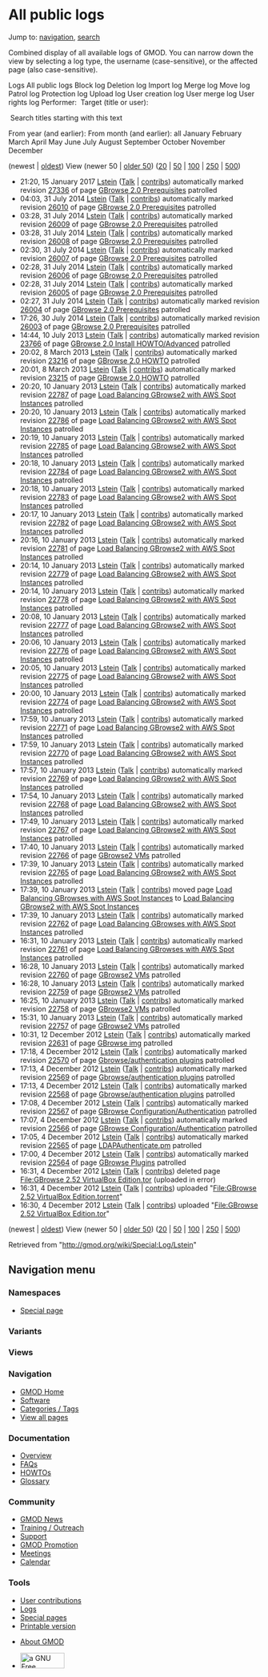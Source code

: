<div id="mw-page-base" class="noprint">

</div>

<div id="mw-head-base" class="noprint">

</div>

<div id="content" class="mw-body" role="main">

<span id="top"></span>

<div id="mw-js-message" style="display:none;">

</div>



# <span dir="auto">All public logs</span>

<div id="bodyContent">

<div id="contentSub">

</div>

<div id="jump-to-nav" class="mw-jump">

Jump to: [navigation](#mw-navigation), [search](#p-search)

</div>

<div id="mw-content-text">

Combined display of all available logs of GMOD. You can narrow down the
view by selecting a log type, the username (case-sensitive), or the
affected page (also case-sensitive).

Logs All public logs Block log Deletion log Import log Merge log Move
log Patrol log Protection log Upload log User creation log User merge
log User rights log <span style="white-space: nowrap">Performer: </span>
<span style="white-space: nowrap">Target (title or user): </span>

 Search titles starting with this text

From year (and earlier): From month (and earlier): all January February
March April May June July August September October November December

(newest \| <a
href="/mediawiki/index.php?title=Special:Log/Lstein&amp;dir=prev&amp;type=&amp;user=Lstein"
class="mw-lastlink" rel="last" title="Special:Log/Lstein">oldest</a>)
View (newer 50 \| <a
href="/mediawiki/index.php?title=Special:Log/Lstein&amp;offset=20121204163015&amp;type=&amp;user=Lstein"
class="mw-nextlink" rel="next" title="Special:Log/Lstein">older 50</a>)
(<a
href="/mediawiki/index.php?title=Special:Log/Lstein&amp;offset=&amp;limit=20&amp;type=&amp;user=Lstein"
class="mw-numlink" title="Special:Log/Lstein">20</a> \| <a
href="/mediawiki/index.php?title=Special:Log/Lstein&amp;offset=&amp;limit=50&amp;type=&amp;user=Lstein"
class="mw-numlink" title="Special:Log/Lstein">50</a> \| <a
href="/mediawiki/index.php?title=Special:Log/Lstein&amp;offset=&amp;limit=100&amp;type=&amp;user=Lstein"
class="mw-numlink" title="Special:Log/Lstein">100</a> \| <a
href="/mediawiki/index.php?title=Special:Log/Lstein&amp;offset=&amp;limit=250&amp;type=&amp;user=Lstein"
class="mw-numlink" title="Special:Log/Lstein">250</a> \| <a
href="/mediawiki/index.php?title=Special:Log/Lstein&amp;offset=&amp;limit=500&amp;type=&amp;user=Lstein"
class="mw-numlink" title="Special:Log/Lstein">500</a>)

- 21:20, 15 January 2017 <a href="/wiki/User:Lstein" class="mw-userlink"
  title="User:Lstein">Lstein</a> <span class="mw-usertoollinks">(<a
  href="/mediawiki/index.php?title=User_talk:Lstein&amp;action=edit&amp;redlink=1"
  class="new" title="User talk:Lstein (page does not exist)">Talk</a> \|
  [contribs](/wiki/Special:Contributions/Lstein "Special:Contributions/Lstein"))</span>
  automatically marked revision
  [27336](/mediawiki/index.php?title=GBrowse_2.0_Prerequisites&oldid=27336&diff=prev "GBrowse 2.0 Prerequisites")
  of page [GBrowse 2.0
  Prerequisites](/wiki/GBrowse_2.0_Prerequisites "GBrowse 2.0 Prerequisites")
  patrolled
- 04:03, 31 July 2014 <a href="/wiki/User:Lstein" class="mw-userlink"
  title="User:Lstein">Lstein</a> <span class="mw-usertoollinks">(<a
  href="/mediawiki/index.php?title=User_talk:Lstein&amp;action=edit&amp;redlink=1"
  class="new" title="User talk:Lstein (page does not exist)">Talk</a> \|
  [contribs](/wiki/Special:Contributions/Lstein "Special:Contributions/Lstein"))</span>
  automatically marked revision
  [26010](/mediawiki/index.php?title=GBrowse_2.0_Prerequisites&oldid=26010&diff=prev "GBrowse 2.0 Prerequisites")
  of page [GBrowse 2.0
  Prerequisites](/wiki/GBrowse_2.0_Prerequisites "GBrowse 2.0 Prerequisites")
  patrolled
- 03:28, 31 July 2014 <a href="/wiki/User:Lstein" class="mw-userlink"
  title="User:Lstein">Lstein</a> <span class="mw-usertoollinks">(<a
  href="/mediawiki/index.php?title=User_talk:Lstein&amp;action=edit&amp;redlink=1"
  class="new" title="User talk:Lstein (page does not exist)">Talk</a> \|
  [contribs](/wiki/Special:Contributions/Lstein "Special:Contributions/Lstein"))</span>
  automatically marked revision
  [26009](/mediawiki/index.php?title=GBrowse_2.0_Prerequisites&oldid=26009&diff=prev "GBrowse 2.0 Prerequisites")
  of page [GBrowse 2.0
  Prerequisites](/wiki/GBrowse_2.0_Prerequisites "GBrowse 2.0 Prerequisites")
  patrolled
- 03:28, 31 July 2014 <a href="/wiki/User:Lstein" class="mw-userlink"
  title="User:Lstein">Lstein</a> <span class="mw-usertoollinks">(<a
  href="/mediawiki/index.php?title=User_talk:Lstein&amp;action=edit&amp;redlink=1"
  class="new" title="User talk:Lstein (page does not exist)">Talk</a> \|
  [contribs](/wiki/Special:Contributions/Lstein "Special:Contributions/Lstein"))</span>
  automatically marked revision
  [26008](/mediawiki/index.php?title=GBrowse_2.0_Prerequisites&oldid=26008&diff=prev "GBrowse 2.0 Prerequisites")
  of page [GBrowse 2.0
  Prerequisites](/wiki/GBrowse_2.0_Prerequisites "GBrowse 2.0 Prerequisites")
  patrolled
- 02:30, 31 July 2014 <a href="/wiki/User:Lstein" class="mw-userlink"
  title="User:Lstein">Lstein</a> <span class="mw-usertoollinks">(<a
  href="/mediawiki/index.php?title=User_talk:Lstein&amp;action=edit&amp;redlink=1"
  class="new" title="User talk:Lstein (page does not exist)">Talk</a> \|
  [contribs](/wiki/Special:Contributions/Lstein "Special:Contributions/Lstein"))</span>
  automatically marked revision
  [26007](/mediawiki/index.php?title=GBrowse_2.0_Prerequisites&oldid=26007&diff=prev "GBrowse 2.0 Prerequisites")
  of page [GBrowse 2.0
  Prerequisites](/wiki/GBrowse_2.0_Prerequisites "GBrowse 2.0 Prerequisites")
  patrolled
- 02:28, 31 July 2014 <a href="/wiki/User:Lstein" class="mw-userlink"
  title="User:Lstein">Lstein</a> <span class="mw-usertoollinks">(<a
  href="/mediawiki/index.php?title=User_talk:Lstein&amp;action=edit&amp;redlink=1"
  class="new" title="User talk:Lstein (page does not exist)">Talk</a> \|
  [contribs](/wiki/Special:Contributions/Lstein "Special:Contributions/Lstein"))</span>
  automatically marked revision
  [26006](/mediawiki/index.php?title=GBrowse_2.0_Prerequisites&oldid=26006&diff=prev "GBrowse 2.0 Prerequisites")
  of page [GBrowse 2.0
  Prerequisites](/wiki/GBrowse_2.0_Prerequisites "GBrowse 2.0 Prerequisites")
  patrolled
- 02:28, 31 July 2014 <a href="/wiki/User:Lstein" class="mw-userlink"
  title="User:Lstein">Lstein</a> <span class="mw-usertoollinks">(<a
  href="/mediawiki/index.php?title=User_talk:Lstein&amp;action=edit&amp;redlink=1"
  class="new" title="User talk:Lstein (page does not exist)">Talk</a> \|
  [contribs](/wiki/Special:Contributions/Lstein "Special:Contributions/Lstein"))</span>
  automatically marked revision
  [26005](/mediawiki/index.php?title=GBrowse_2.0_Prerequisites&oldid=26005&diff=prev "GBrowse 2.0 Prerequisites")
  of page [GBrowse 2.0
  Prerequisites](/wiki/GBrowse_2.0_Prerequisites "GBrowse 2.0 Prerequisites")
  patrolled
- 02:27, 31 July 2014 <a href="/wiki/User:Lstein" class="mw-userlink"
  title="User:Lstein">Lstein</a> <span class="mw-usertoollinks">(<a
  href="/mediawiki/index.php?title=User_talk:Lstein&amp;action=edit&amp;redlink=1"
  class="new" title="User talk:Lstein (page does not exist)">Talk</a> \|
  [contribs](/wiki/Special:Contributions/Lstein "Special:Contributions/Lstein"))</span>
  automatically marked revision
  [26004](/mediawiki/index.php?title=GBrowse_2.0_Prerequisites&oldid=26004&diff=prev "GBrowse 2.0 Prerequisites")
  of page [GBrowse 2.0
  Prerequisites](/wiki/GBrowse_2.0_Prerequisites "GBrowse 2.0 Prerequisites")
  patrolled
- 17:26, 30 July 2014 <a href="/wiki/User:Lstein" class="mw-userlink"
  title="User:Lstein">Lstein</a> <span class="mw-usertoollinks">(<a
  href="/mediawiki/index.php?title=User_talk:Lstein&amp;action=edit&amp;redlink=1"
  class="new" title="User talk:Lstein (page does not exist)">Talk</a> \|
  [contribs](/wiki/Special:Contributions/Lstein "Special:Contributions/Lstein"))</span>
  automatically marked revision
  [26003](/mediawiki/index.php?title=GBrowse_2.0_Prerequisites&oldid=26003&diff=prev "GBrowse 2.0 Prerequisites")
  of page [GBrowse 2.0
  Prerequisites](/wiki/GBrowse_2.0_Prerequisites "GBrowse 2.0 Prerequisites")
  patrolled
- 14:44, 10 July 2013 <a href="/wiki/User:Lstein" class="mw-userlink"
  title="User:Lstein">Lstein</a> <span class="mw-usertoollinks">(<a
  href="/mediawiki/index.php?title=User_talk:Lstein&amp;action=edit&amp;redlink=1"
  class="new" title="User talk:Lstein (page does not exist)">Talk</a> \|
  [contribs](/wiki/Special:Contributions/Lstein "Special:Contributions/Lstein"))</span>
  automatically marked revision
  [23766](/mediawiki/index.php?title=GBrowse_2.0_Install_HOWTO/Advanced&oldid=23766&diff=prev "GBrowse 2.0 Install HOWTO/Advanced")
  of page [GBrowse 2.0 Install
  HOWTO/Advanced](/wiki/GBrowse_2.0_Install_HOWTO/Advanced "GBrowse 2.0 Install HOWTO/Advanced")
  patrolled
- 20:02, 8 March 2013 <a href="/wiki/User:Lstein" class="mw-userlink"
  title="User:Lstein">Lstein</a> <span class="mw-usertoollinks">(<a
  href="/mediawiki/index.php?title=User_talk:Lstein&amp;action=edit&amp;redlink=1"
  class="new" title="User talk:Lstein (page does not exist)">Talk</a> \|
  [contribs](/wiki/Special:Contributions/Lstein "Special:Contributions/Lstein"))</span>
  automatically marked revision
  [23216](/mediawiki/index.php?title=GBrowse_2.0_HOWTO&oldid=23216&diff=prev "GBrowse 2.0 HOWTO")
  of page [GBrowse 2.0
  HOWTO](/wiki/GBrowse_2.0_HOWTO "GBrowse 2.0 HOWTO") patrolled
- 20:01, 8 March 2013 <a href="/wiki/User:Lstein" class="mw-userlink"
  title="User:Lstein">Lstein</a> <span class="mw-usertoollinks">(<a
  href="/mediawiki/index.php?title=User_talk:Lstein&amp;action=edit&amp;redlink=1"
  class="new" title="User talk:Lstein (page does not exist)">Talk</a> \|
  [contribs](/wiki/Special:Contributions/Lstein "Special:Contributions/Lstein"))</span>
  automatically marked revision
  [23215](/mediawiki/index.php?title=GBrowse_2.0_HOWTO&oldid=23215&diff=prev "GBrowse 2.0 HOWTO")
  of page [GBrowse 2.0
  HOWTO](/wiki/GBrowse_2.0_HOWTO "GBrowse 2.0 HOWTO") patrolled
- 20:20, 10 January 2013 <a href="/wiki/User:Lstein" class="mw-userlink"
  title="User:Lstein">Lstein</a> <span class="mw-usertoollinks">(<a
  href="/mediawiki/index.php?title=User_talk:Lstein&amp;action=edit&amp;redlink=1"
  class="new" title="User talk:Lstein (page does not exist)">Talk</a> \|
  [contribs](/wiki/Special:Contributions/Lstein "Special:Contributions/Lstein"))</span>
  automatically marked revision
  [22787](/mediawiki/index.php?title=Load_Balancing_GBrowse2_with_AWS_Spot_Instances&oldid=22787&diff=prev "Load Balancing GBrowse2 with AWS Spot Instances")
  of page [Load Balancing GBrowse2 with AWS Spot
  Instances](/wiki/Load_Balancing_GBrowse2_with_AWS_Spot_Instances "Load Balancing GBrowse2 with AWS Spot Instances")
  patrolled
- 20:20, 10 January 2013 <a href="/wiki/User:Lstein" class="mw-userlink"
  title="User:Lstein">Lstein</a> <span class="mw-usertoollinks">(<a
  href="/mediawiki/index.php?title=User_talk:Lstein&amp;action=edit&amp;redlink=1"
  class="new" title="User talk:Lstein (page does not exist)">Talk</a> \|
  [contribs](/wiki/Special:Contributions/Lstein "Special:Contributions/Lstein"))</span>
  automatically marked revision
  [22786](/mediawiki/index.php?title=Load_Balancing_GBrowse2_with_AWS_Spot_Instances&oldid=22786&diff=prev "Load Balancing GBrowse2 with AWS Spot Instances")
  of page [Load Balancing GBrowse2 with AWS Spot
  Instances](/wiki/Load_Balancing_GBrowse2_with_AWS_Spot_Instances "Load Balancing GBrowse2 with AWS Spot Instances")
  patrolled
- 20:19, 10 January 2013 <a href="/wiki/User:Lstein" class="mw-userlink"
  title="User:Lstein">Lstein</a> <span class="mw-usertoollinks">(<a
  href="/mediawiki/index.php?title=User_talk:Lstein&amp;action=edit&amp;redlink=1"
  class="new" title="User talk:Lstein (page does not exist)">Talk</a> \|
  [contribs](/wiki/Special:Contributions/Lstein "Special:Contributions/Lstein"))</span>
  automatically marked revision
  [22785](/mediawiki/index.php?title=Load_Balancing_GBrowse2_with_AWS_Spot_Instances&oldid=22785&diff=prev "Load Balancing GBrowse2 with AWS Spot Instances")
  of page [Load Balancing GBrowse2 with AWS Spot
  Instances](/wiki/Load_Balancing_GBrowse2_with_AWS_Spot_Instances "Load Balancing GBrowse2 with AWS Spot Instances")
  patrolled
- 20:18, 10 January 2013 <a href="/wiki/User:Lstein" class="mw-userlink"
  title="User:Lstein">Lstein</a> <span class="mw-usertoollinks">(<a
  href="/mediawiki/index.php?title=User_talk:Lstein&amp;action=edit&amp;redlink=1"
  class="new" title="User talk:Lstein (page does not exist)">Talk</a> \|
  [contribs](/wiki/Special:Contributions/Lstein "Special:Contributions/Lstein"))</span>
  automatically marked revision
  [22784](/mediawiki/index.php?title=Load_Balancing_GBrowse2_with_AWS_Spot_Instances&oldid=22784&diff=prev "Load Balancing GBrowse2 with AWS Spot Instances")
  of page [Load Balancing GBrowse2 with AWS Spot
  Instances](/wiki/Load_Balancing_GBrowse2_with_AWS_Spot_Instances "Load Balancing GBrowse2 with AWS Spot Instances")
  patrolled
- 20:18, 10 January 2013 <a href="/wiki/User:Lstein" class="mw-userlink"
  title="User:Lstein">Lstein</a> <span class="mw-usertoollinks">(<a
  href="/mediawiki/index.php?title=User_talk:Lstein&amp;action=edit&amp;redlink=1"
  class="new" title="User talk:Lstein (page does not exist)">Talk</a> \|
  [contribs](/wiki/Special:Contributions/Lstein "Special:Contributions/Lstein"))</span>
  automatically marked revision
  [22783](/mediawiki/index.php?title=Load_Balancing_GBrowse2_with_AWS_Spot_Instances&oldid=22783&diff=prev "Load Balancing GBrowse2 with AWS Spot Instances")
  of page [Load Balancing GBrowse2 with AWS Spot
  Instances](/wiki/Load_Balancing_GBrowse2_with_AWS_Spot_Instances "Load Balancing GBrowse2 with AWS Spot Instances")
  patrolled
- 20:17, 10 January 2013 <a href="/wiki/User:Lstein" class="mw-userlink"
  title="User:Lstein">Lstein</a> <span class="mw-usertoollinks">(<a
  href="/mediawiki/index.php?title=User_talk:Lstein&amp;action=edit&amp;redlink=1"
  class="new" title="User talk:Lstein (page does not exist)">Talk</a> \|
  [contribs](/wiki/Special:Contributions/Lstein "Special:Contributions/Lstein"))</span>
  automatically marked revision
  [22782](/mediawiki/index.php?title=Load_Balancing_GBrowse2_with_AWS_Spot_Instances&oldid=22782&diff=prev "Load Balancing GBrowse2 with AWS Spot Instances")
  of page [Load Balancing GBrowse2 with AWS Spot
  Instances](/wiki/Load_Balancing_GBrowse2_with_AWS_Spot_Instances "Load Balancing GBrowse2 with AWS Spot Instances")
  patrolled
- 20:16, 10 January 2013 <a href="/wiki/User:Lstein" class="mw-userlink"
  title="User:Lstein">Lstein</a> <span class="mw-usertoollinks">(<a
  href="/mediawiki/index.php?title=User_talk:Lstein&amp;action=edit&amp;redlink=1"
  class="new" title="User talk:Lstein (page does not exist)">Talk</a> \|
  [contribs](/wiki/Special:Contributions/Lstein "Special:Contributions/Lstein"))</span>
  automatically marked revision
  [22781](/mediawiki/index.php?title=Load_Balancing_GBrowse2_with_AWS_Spot_Instances&oldid=22781&diff=prev "Load Balancing GBrowse2 with AWS Spot Instances")
  of page [Load Balancing GBrowse2 with AWS Spot
  Instances](/wiki/Load_Balancing_GBrowse2_with_AWS_Spot_Instances "Load Balancing GBrowse2 with AWS Spot Instances")
  patrolled
- 20:14, 10 January 2013 <a href="/wiki/User:Lstein" class="mw-userlink"
  title="User:Lstein">Lstein</a> <span class="mw-usertoollinks">(<a
  href="/mediawiki/index.php?title=User_talk:Lstein&amp;action=edit&amp;redlink=1"
  class="new" title="User talk:Lstein (page does not exist)">Talk</a> \|
  [contribs](/wiki/Special:Contributions/Lstein "Special:Contributions/Lstein"))</span>
  automatically marked revision
  [22779](/mediawiki/index.php?title=Load_Balancing_GBrowse2_with_AWS_Spot_Instances&oldid=22779&diff=prev "Load Balancing GBrowse2 with AWS Spot Instances")
  of page [Load Balancing GBrowse2 with AWS Spot
  Instances](/wiki/Load_Balancing_GBrowse2_with_AWS_Spot_Instances "Load Balancing GBrowse2 with AWS Spot Instances")
  patrolled
- 20:14, 10 January 2013 <a href="/wiki/User:Lstein" class="mw-userlink"
  title="User:Lstein">Lstein</a> <span class="mw-usertoollinks">(<a
  href="/mediawiki/index.php?title=User_talk:Lstein&amp;action=edit&amp;redlink=1"
  class="new" title="User talk:Lstein (page does not exist)">Talk</a> \|
  [contribs](/wiki/Special:Contributions/Lstein "Special:Contributions/Lstein"))</span>
  automatically marked revision
  [22778](/mediawiki/index.php?title=Load_Balancing_GBrowse2_with_AWS_Spot_Instances&oldid=22778&diff=prev "Load Balancing GBrowse2 with AWS Spot Instances")
  of page [Load Balancing GBrowse2 with AWS Spot
  Instances](/wiki/Load_Balancing_GBrowse2_with_AWS_Spot_Instances "Load Balancing GBrowse2 with AWS Spot Instances")
  patrolled
- 20:08, 10 January 2013 <a href="/wiki/User:Lstein" class="mw-userlink"
  title="User:Lstein">Lstein</a> <span class="mw-usertoollinks">(<a
  href="/mediawiki/index.php?title=User_talk:Lstein&amp;action=edit&amp;redlink=1"
  class="new" title="User talk:Lstein (page does not exist)">Talk</a> \|
  [contribs](/wiki/Special:Contributions/Lstein "Special:Contributions/Lstein"))</span>
  automatically marked revision
  [22777](/mediawiki/index.php?title=Load_Balancing_GBrowse2_with_AWS_Spot_Instances&oldid=22777&diff=prev "Load Balancing GBrowse2 with AWS Spot Instances")
  of page [Load Balancing GBrowse2 with AWS Spot
  Instances](/wiki/Load_Balancing_GBrowse2_with_AWS_Spot_Instances "Load Balancing GBrowse2 with AWS Spot Instances")
  patrolled
- 20:06, 10 January 2013 <a href="/wiki/User:Lstein" class="mw-userlink"
  title="User:Lstein">Lstein</a> <span class="mw-usertoollinks">(<a
  href="/mediawiki/index.php?title=User_talk:Lstein&amp;action=edit&amp;redlink=1"
  class="new" title="User talk:Lstein (page does not exist)">Talk</a> \|
  [contribs](/wiki/Special:Contributions/Lstein "Special:Contributions/Lstein"))</span>
  automatically marked revision
  [22776](/mediawiki/index.php?title=Load_Balancing_GBrowse2_with_AWS_Spot_Instances&oldid=22776&diff=prev "Load Balancing GBrowse2 with AWS Spot Instances")
  of page [Load Balancing GBrowse2 with AWS Spot
  Instances](/wiki/Load_Balancing_GBrowse2_with_AWS_Spot_Instances "Load Balancing GBrowse2 with AWS Spot Instances")
  patrolled
- 20:05, 10 January 2013 <a href="/wiki/User:Lstein" class="mw-userlink"
  title="User:Lstein">Lstein</a> <span class="mw-usertoollinks">(<a
  href="/mediawiki/index.php?title=User_talk:Lstein&amp;action=edit&amp;redlink=1"
  class="new" title="User talk:Lstein (page does not exist)">Talk</a> \|
  [contribs](/wiki/Special:Contributions/Lstein "Special:Contributions/Lstein"))</span>
  automatically marked revision
  [22775](/mediawiki/index.php?title=Load_Balancing_GBrowse2_with_AWS_Spot_Instances&oldid=22775&diff=prev "Load Balancing GBrowse2 with AWS Spot Instances")
  of page [Load Balancing GBrowse2 with AWS Spot
  Instances](/wiki/Load_Balancing_GBrowse2_with_AWS_Spot_Instances "Load Balancing GBrowse2 with AWS Spot Instances")
  patrolled
- 20:00, 10 January 2013 <a href="/wiki/User:Lstein" class="mw-userlink"
  title="User:Lstein">Lstein</a> <span class="mw-usertoollinks">(<a
  href="/mediawiki/index.php?title=User_talk:Lstein&amp;action=edit&amp;redlink=1"
  class="new" title="User talk:Lstein (page does not exist)">Talk</a> \|
  [contribs](/wiki/Special:Contributions/Lstein "Special:Contributions/Lstein"))</span>
  automatically marked revision
  [22774](/mediawiki/index.php?title=Load_Balancing_GBrowse2_with_AWS_Spot_Instances&oldid=22774&diff=prev "Load Balancing GBrowse2 with AWS Spot Instances")
  of page [Load Balancing GBrowse2 with AWS Spot
  Instances](/wiki/Load_Balancing_GBrowse2_with_AWS_Spot_Instances "Load Balancing GBrowse2 with AWS Spot Instances")
  patrolled
- 17:59, 10 January 2013 <a href="/wiki/User:Lstein" class="mw-userlink"
  title="User:Lstein">Lstein</a> <span class="mw-usertoollinks">(<a
  href="/mediawiki/index.php?title=User_talk:Lstein&amp;action=edit&amp;redlink=1"
  class="new" title="User talk:Lstein (page does not exist)">Talk</a> \|
  [contribs](/wiki/Special:Contributions/Lstein "Special:Contributions/Lstein"))</span>
  automatically marked revision
  [22771](/mediawiki/index.php?title=Load_Balancing_GBrowse2_with_AWS_Spot_Instances&oldid=22771&diff=prev "Load Balancing GBrowse2 with AWS Spot Instances")
  of page [Load Balancing GBrowse2 with AWS Spot
  Instances](/wiki/Load_Balancing_GBrowse2_with_AWS_Spot_Instances "Load Balancing GBrowse2 with AWS Spot Instances")
  patrolled
- 17:59, 10 January 2013 <a href="/wiki/User:Lstein" class="mw-userlink"
  title="User:Lstein">Lstein</a> <span class="mw-usertoollinks">(<a
  href="/mediawiki/index.php?title=User_talk:Lstein&amp;action=edit&amp;redlink=1"
  class="new" title="User talk:Lstein (page does not exist)">Talk</a> \|
  [contribs](/wiki/Special:Contributions/Lstein "Special:Contributions/Lstein"))</span>
  automatically marked revision
  [22770](/mediawiki/index.php?title=Load_Balancing_GBrowse2_with_AWS_Spot_Instances&oldid=22770&diff=prev "Load Balancing GBrowse2 with AWS Spot Instances")
  of page [Load Balancing GBrowse2 with AWS Spot
  Instances](/wiki/Load_Balancing_GBrowse2_with_AWS_Spot_Instances "Load Balancing GBrowse2 with AWS Spot Instances")
  patrolled
- 17:57, 10 January 2013 <a href="/wiki/User:Lstein" class="mw-userlink"
  title="User:Lstein">Lstein</a> <span class="mw-usertoollinks">(<a
  href="/mediawiki/index.php?title=User_talk:Lstein&amp;action=edit&amp;redlink=1"
  class="new" title="User talk:Lstein (page does not exist)">Talk</a> \|
  [contribs](/wiki/Special:Contributions/Lstein "Special:Contributions/Lstein"))</span>
  automatically marked revision
  [22769](/mediawiki/index.php?title=Load_Balancing_GBrowse2_with_AWS_Spot_Instances&oldid=22769&diff=prev "Load Balancing GBrowse2 with AWS Spot Instances")
  of page [Load Balancing GBrowse2 with AWS Spot
  Instances](/wiki/Load_Balancing_GBrowse2_with_AWS_Spot_Instances "Load Balancing GBrowse2 with AWS Spot Instances")
  patrolled
- 17:54, 10 January 2013 <a href="/wiki/User:Lstein" class="mw-userlink"
  title="User:Lstein">Lstein</a> <span class="mw-usertoollinks">(<a
  href="/mediawiki/index.php?title=User_talk:Lstein&amp;action=edit&amp;redlink=1"
  class="new" title="User talk:Lstein (page does not exist)">Talk</a> \|
  [contribs](/wiki/Special:Contributions/Lstein "Special:Contributions/Lstein"))</span>
  automatically marked revision
  [22768](/mediawiki/index.php?title=Load_Balancing_GBrowse2_with_AWS_Spot_Instances&oldid=22768&diff=prev "Load Balancing GBrowse2 with AWS Spot Instances")
  of page [Load Balancing GBrowse2 with AWS Spot
  Instances](/wiki/Load_Balancing_GBrowse2_with_AWS_Spot_Instances "Load Balancing GBrowse2 with AWS Spot Instances")
  patrolled
- 17:49, 10 January 2013 <a href="/wiki/User:Lstein" class="mw-userlink"
  title="User:Lstein">Lstein</a> <span class="mw-usertoollinks">(<a
  href="/mediawiki/index.php?title=User_talk:Lstein&amp;action=edit&amp;redlink=1"
  class="new" title="User talk:Lstein (page does not exist)">Talk</a> \|
  [contribs](/wiki/Special:Contributions/Lstein "Special:Contributions/Lstein"))</span>
  automatically marked revision
  [22767](/mediawiki/index.php?title=Load_Balancing_GBrowse2_with_AWS_Spot_Instances&oldid=22767&diff=prev "Load Balancing GBrowse2 with AWS Spot Instances")
  of page [Load Balancing GBrowse2 with AWS Spot
  Instances](/wiki/Load_Balancing_GBrowse2_with_AWS_Spot_Instances "Load Balancing GBrowse2 with AWS Spot Instances")
  patrolled
- 17:40, 10 January 2013 <a href="/wiki/User:Lstein" class="mw-userlink"
  title="User:Lstein">Lstein</a> <span class="mw-usertoollinks">(<a
  href="/mediawiki/index.php?title=User_talk:Lstein&amp;action=edit&amp;redlink=1"
  class="new" title="User talk:Lstein (page does not exist)">Talk</a> \|
  [contribs](/wiki/Special:Contributions/Lstein "Special:Contributions/Lstein"))</span>
  automatically marked revision
  [22766](/mediawiki/index.php?title=GBrowse2_VMs&oldid=22766&diff=prev "GBrowse2 VMs")
  of page [GBrowse2 VMs](/wiki/GBrowse2_VMs "GBrowse2 VMs") patrolled
- 17:39, 10 January 2013 <a href="/wiki/User:Lstein" class="mw-userlink"
  title="User:Lstein">Lstein</a> <span class="mw-usertoollinks">(<a
  href="/mediawiki/index.php?title=User_talk:Lstein&amp;action=edit&amp;redlink=1"
  class="new" title="User talk:Lstein (page does not exist)">Talk</a> \|
  [contribs](/wiki/Special:Contributions/Lstein "Special:Contributions/Lstein"))</span>
  automatically marked revision
  [22765](/mediawiki/index.php?title=Load_Balancing_GBrowse2_with_AWS_Spot_Instances&oldid=22765&diff=prev "Load Balancing GBrowse2 with AWS Spot Instances")
  of page [Load Balancing GBrowse2 with AWS Spot
  Instances](/wiki/Load_Balancing_GBrowse2_with_AWS_Spot_Instances "Load Balancing GBrowse2 with AWS Spot Instances")
  patrolled
- 17:39, 10 January 2013 <a href="/wiki/User:Lstein" class="mw-userlink"
  title="User:Lstein">Lstein</a> <span class="mw-usertoollinks">(<a
  href="/mediawiki/index.php?title=User_talk:Lstein&amp;action=edit&amp;redlink=1"
  class="new" title="User talk:Lstein (page does not exist)">Talk</a> \|
  [contribs](/wiki/Special:Contributions/Lstein "Special:Contributions/Lstein"))</span>
  moved page <a
  href="/mediawiki/index.php?title=Load_Balancing_GBrowses_with_AWS_Spot_Instances&amp;redirect=no"
  class="mw-redirect"
  title="Load Balancing GBrowses with AWS Spot Instances">Load Balancing
  GBrowses with AWS Spot Instances</a> to [Load Balancing GBrowse2 with
  AWS Spot
  Instances](/wiki/Load_Balancing_GBrowse2_with_AWS_Spot_Instances "Load Balancing GBrowse2 with AWS Spot Instances")
- 17:39, 10 January 2013 <a href="/wiki/User:Lstein" class="mw-userlink"
  title="User:Lstein">Lstein</a> <span class="mw-usertoollinks">(<a
  href="/mediawiki/index.php?title=User_talk:Lstein&amp;action=edit&amp;redlink=1"
  class="new" title="User talk:Lstein (page does not exist)">Talk</a> \|
  [contribs](/wiki/Special:Contributions/Lstein "Special:Contributions/Lstein"))</span>
  automatically marked revision <a
  href="/mediawiki/index.php?title=Load_Balancing_GBrowses_with_AWS_Spot_Instances&amp;oldid=22762&amp;diff=prev"
  class="mw-redirect"
  title="Load Balancing GBrowses with AWS Spot Instances">22762</a> of
  page <a href="/wiki/Load_Balancing_GBrowses_with_AWS_Spot_Instances"
  class="mw-redirect"
  title="Load Balancing GBrowses with AWS Spot Instances">Load Balancing
  GBrowses with AWS Spot Instances</a> patrolled
- 16:31, 10 January 2013 <a href="/wiki/User:Lstein" class="mw-userlink"
  title="User:Lstein">Lstein</a> <span class="mw-usertoollinks">(<a
  href="/mediawiki/index.php?title=User_talk:Lstein&amp;action=edit&amp;redlink=1"
  class="new" title="User talk:Lstein (page does not exist)">Talk</a> \|
  [contribs](/wiki/Special:Contributions/Lstein "Special:Contributions/Lstein"))</span>
  automatically marked revision <a
  href="/mediawiki/index.php?title=Load_Balancing_GBrowses_with_AWS_Spot_Instances&amp;oldid=22761&amp;diff=prev"
  class="mw-redirect"
  title="Load Balancing GBrowses with AWS Spot Instances">22761</a> of
  page <a href="/wiki/Load_Balancing_GBrowses_with_AWS_Spot_Instances"
  class="mw-redirect"
  title="Load Balancing GBrowses with AWS Spot Instances">Load Balancing
  GBrowses with AWS Spot Instances</a> patrolled
- 16:28, 10 January 2013 <a href="/wiki/User:Lstein" class="mw-userlink"
  title="User:Lstein">Lstein</a> <span class="mw-usertoollinks">(<a
  href="/mediawiki/index.php?title=User_talk:Lstein&amp;action=edit&amp;redlink=1"
  class="new" title="User talk:Lstein (page does not exist)">Talk</a> \|
  [contribs](/wiki/Special:Contributions/Lstein "Special:Contributions/Lstein"))</span>
  automatically marked revision
  [22760](/mediawiki/index.php?title=GBrowse2_VMs&oldid=22760&diff=prev "GBrowse2 VMs")
  of page [GBrowse2 VMs](/wiki/GBrowse2_VMs "GBrowse2 VMs") patrolled
- 16:28, 10 January 2013 <a href="/wiki/User:Lstein" class="mw-userlink"
  title="User:Lstein">Lstein</a> <span class="mw-usertoollinks">(<a
  href="/mediawiki/index.php?title=User_talk:Lstein&amp;action=edit&amp;redlink=1"
  class="new" title="User talk:Lstein (page does not exist)">Talk</a> \|
  [contribs](/wiki/Special:Contributions/Lstein "Special:Contributions/Lstein"))</span>
  automatically marked revision
  [22759](/mediawiki/index.php?title=GBrowse2_VMs&oldid=22759&diff=prev "GBrowse2 VMs")
  of page [GBrowse2 VMs](/wiki/GBrowse2_VMs "GBrowse2 VMs") patrolled
- 16:25, 10 January 2013 <a href="/wiki/User:Lstein" class="mw-userlink"
  title="User:Lstein">Lstein</a> <span class="mw-usertoollinks">(<a
  href="/mediawiki/index.php?title=User_talk:Lstein&amp;action=edit&amp;redlink=1"
  class="new" title="User talk:Lstein (page does not exist)">Talk</a> \|
  [contribs](/wiki/Special:Contributions/Lstein "Special:Contributions/Lstein"))</span>
  automatically marked revision
  [22758](/mediawiki/index.php?title=GBrowse2_VMs&oldid=22758&diff=prev "GBrowse2 VMs")
  of page [GBrowse2 VMs](/wiki/GBrowse2_VMs "GBrowse2 VMs") patrolled
- 15:31, 10 January 2013 <a href="/wiki/User:Lstein" class="mw-userlink"
  title="User:Lstein">Lstein</a> <span class="mw-usertoollinks">(<a
  href="/mediawiki/index.php?title=User_talk:Lstein&amp;action=edit&amp;redlink=1"
  class="new" title="User talk:Lstein (page does not exist)">Talk</a> \|
  [contribs](/wiki/Special:Contributions/Lstein "Special:Contributions/Lstein"))</span>
  automatically marked revision
  [22757](/mediawiki/index.php?title=GBrowse2_VMs&oldid=22757&diff=prev "GBrowse2 VMs")
  of page [GBrowse2 VMs](/wiki/GBrowse2_VMs "GBrowse2 VMs") patrolled
- 10:31, 12 December 2012
  <a href="/wiki/User:Lstein" class="mw-userlink"
  title="User:Lstein">Lstein</a> <span class="mw-usertoollinks">(<a
  href="/mediawiki/index.php?title=User_talk:Lstein&amp;action=edit&amp;redlink=1"
  class="new" title="User talk:Lstein (page does not exist)">Talk</a> \|
  [contribs](/wiki/Special:Contributions/Lstein "Special:Contributions/Lstein"))</span>
  automatically marked revision
  [22631](/mediawiki/index.php?title=GBrowse_img&oldid=22631&diff=prev "GBrowse img")
  of page [GBrowse img](/wiki/GBrowse_img "GBrowse img") patrolled
- 17:18, 4 December 2012 <a href="/wiki/User:Lstein" class="mw-userlink"
  title="User:Lstein">Lstein</a> <span class="mw-usertoollinks">(<a
  href="/mediawiki/index.php?title=User_talk:Lstein&amp;action=edit&amp;redlink=1"
  class="new" title="User talk:Lstein (page does not exist)">Talk</a> \|
  [contribs](/wiki/Special:Contributions/Lstein "Special:Contributions/Lstein"))</span>
  automatically marked revision
  [22570](/mediawiki/index.php?title=Gbrowse/authentication_plugins&oldid=22570&diff=prev "Gbrowse/authentication plugins")
  of page [Gbrowse/authentication
  plugins](/wiki/Gbrowse/authentication_plugins "Gbrowse/authentication plugins")
  patrolled
- 17:13, 4 December 2012 <a href="/wiki/User:Lstein" class="mw-userlink"
  title="User:Lstein">Lstein</a> <span class="mw-usertoollinks">(<a
  href="/mediawiki/index.php?title=User_talk:Lstein&amp;action=edit&amp;redlink=1"
  class="new" title="User talk:Lstein (page does not exist)">Talk</a> \|
  [contribs](/wiki/Special:Contributions/Lstein "Special:Contributions/Lstein"))</span>
  automatically marked revision
  [22569](/mediawiki/index.php?title=Gbrowse/authentication_plugins&oldid=22569&diff=prev "Gbrowse/authentication plugins")
  of page [Gbrowse/authentication
  plugins](/wiki/Gbrowse/authentication_plugins "Gbrowse/authentication plugins")
  patrolled
- 17:13, 4 December 2012 <a href="/wiki/User:Lstein" class="mw-userlink"
  title="User:Lstein">Lstein</a> <span class="mw-usertoollinks">(<a
  href="/mediawiki/index.php?title=User_talk:Lstein&amp;action=edit&amp;redlink=1"
  class="new" title="User talk:Lstein (page does not exist)">Talk</a> \|
  [contribs](/wiki/Special:Contributions/Lstein "Special:Contributions/Lstein"))</span>
  automatically marked revision
  [22568](/mediawiki/index.php?title=Gbrowse/authentication_plugins&oldid=22568&diff=prev "Gbrowse/authentication plugins")
  of page [Gbrowse/authentication
  plugins](/wiki/Gbrowse/authentication_plugins "Gbrowse/authentication plugins")
  patrolled
- 17:08, 4 December 2012 <a href="/wiki/User:Lstein" class="mw-userlink"
  title="User:Lstein">Lstein</a> <span class="mw-usertoollinks">(<a
  href="/mediawiki/index.php?title=User_talk:Lstein&amp;action=edit&amp;redlink=1"
  class="new" title="User talk:Lstein (page does not exist)">Talk</a> \|
  [contribs](/wiki/Special:Contributions/Lstein "Special:Contributions/Lstein"))</span>
  automatically marked revision
  [22567](/mediawiki/index.php?title=GBrowse_Configuration/Authentication&oldid=22567&diff=prev "GBrowse Configuration/Authentication")
  of page [GBrowse
  Configuration/Authentication](/wiki/GBrowse_Configuration/Authentication "GBrowse Configuration/Authentication")
  patrolled
- 17:07, 4 December 2012 <a href="/wiki/User:Lstein" class="mw-userlink"
  title="User:Lstein">Lstein</a> <span class="mw-usertoollinks">(<a
  href="/mediawiki/index.php?title=User_talk:Lstein&amp;action=edit&amp;redlink=1"
  class="new" title="User talk:Lstein (page does not exist)">Talk</a> \|
  [contribs](/wiki/Special:Contributions/Lstein "Special:Contributions/Lstein"))</span>
  automatically marked revision
  [22566](/mediawiki/index.php?title=GBrowse_Configuration/Authentication&oldid=22566&diff=prev "GBrowse Configuration/Authentication")
  of page [GBrowse
  Configuration/Authentication](/wiki/GBrowse_Configuration/Authentication "GBrowse Configuration/Authentication")
  patrolled
- 17:05, 4 December 2012 <a href="/wiki/User:Lstein" class="mw-userlink"
  title="User:Lstein">Lstein</a> <span class="mw-usertoollinks">(<a
  href="/mediawiki/index.php?title=User_talk:Lstein&amp;action=edit&amp;redlink=1"
  class="new" title="User talk:Lstein (page does not exist)">Talk</a> \|
  [contribs](/wiki/Special:Contributions/Lstein "Special:Contributions/Lstein"))</span>
  automatically marked revision
  [22565](/mediawiki/index.php?title=LDAPAuthenticate.pm&oldid=22565&diff=prev "LDAPAuthenticate.pm")
  of page
  [LDAPAuthenticate.pm](/wiki/LDAPAuthenticate.pm "LDAPAuthenticate.pm")
  patrolled
- 17:00, 4 December 2012 <a href="/wiki/User:Lstein" class="mw-userlink"
  title="User:Lstein">Lstein</a> <span class="mw-usertoollinks">(<a
  href="/mediawiki/index.php?title=User_talk:Lstein&amp;action=edit&amp;redlink=1"
  class="new" title="User talk:Lstein (page does not exist)">Talk</a> \|
  [contribs](/wiki/Special:Contributions/Lstein "Special:Contributions/Lstein"))</span>
  automatically marked revision
  [22564](/mediawiki/index.php?title=GBrowse_Plugins&oldid=22564&diff=prev "GBrowse Plugins")
  of page [GBrowse Plugins](/wiki/GBrowse_Plugins "GBrowse Plugins")
  patrolled
- 16:31, 4 December 2012 <a href="/wiki/User:Lstein" class="mw-userlink"
  title="User:Lstein">Lstein</a> <span class="mw-usertoollinks">(<a
  href="/mediawiki/index.php?title=User_talk:Lstein&amp;action=edit&amp;redlink=1"
  class="new" title="User talk:Lstein (page does not exist)">Talk</a> \|
  [contribs](/wiki/Special:Contributions/Lstein "Special:Contributions/Lstein"))</span>
  deleted page <a
  href="/mediawiki/index.php?title=File:GBrowse_2.52_VirtualBox_Edition.tor&amp;action=edit&amp;redlink=1"
  class="new"
  title="File:GBrowse 2.52 VirtualBox Edition.tor (page does not exist)">File:GBrowse
  2.52 VirtualBox Edition.tor</a> <span class="comment">(uploaded in
  error)</span>
- 16:31, 4 December 2012 <a href="/wiki/User:Lstein" class="mw-userlink"
  title="User:Lstein">Lstein</a> <span class="mw-usertoollinks">(<a
  href="/mediawiki/index.php?title=User_talk:Lstein&amp;action=edit&amp;redlink=1"
  class="new" title="User talk:Lstein (page does not exist)">Talk</a> \|
  [contribs](/wiki/Special:Contributions/Lstein "Special:Contributions/Lstein"))</span>
  uploaded "[File:GBrowse 2.52 VirtualBox
  Edition.torrent](/wiki/File:GBrowse_2.52_VirtualBox_Edition.torrent "File:GBrowse 2.52 VirtualBox Edition.torrent")"
- 16:30, 4 December 2012 <a href="/wiki/User:Lstein" class="mw-userlink"
  title="User:Lstein">Lstein</a> <span class="mw-usertoollinks">(<a
  href="/mediawiki/index.php?title=User_talk:Lstein&amp;action=edit&amp;redlink=1"
  class="new" title="User talk:Lstein (page does not exist)">Talk</a> \|
  [contribs](/wiki/Special:Contributions/Lstein "Special:Contributions/Lstein"))</span>
  uploaded "<a
  href="/mediawiki/index.php?title=File:GBrowse_2.52_VirtualBox_Edition.tor&amp;action=edit&amp;redlink=1"
  class="new"
  title="File:GBrowse 2.52 VirtualBox Edition.tor (page does not exist)">File:GBrowse
  2.52 VirtualBox Edition.tor</a>"

(newest \| <a
href="/mediawiki/index.php?title=Special:Log/Lstein&amp;dir=prev&amp;type=&amp;user=Lstein"
class="mw-lastlink" rel="last" title="Special:Log/Lstein">oldest</a>)
View (newer 50 \| <a
href="/mediawiki/index.php?title=Special:Log/Lstein&amp;offset=20121204163015&amp;type=&amp;user=Lstein"
class="mw-nextlink" rel="next" title="Special:Log/Lstein">older 50</a>)
(<a
href="/mediawiki/index.php?title=Special:Log/Lstein&amp;offset=&amp;limit=20&amp;type=&amp;user=Lstein"
class="mw-numlink" title="Special:Log/Lstein">20</a> \| <a
href="/mediawiki/index.php?title=Special:Log/Lstein&amp;offset=&amp;limit=50&amp;type=&amp;user=Lstein"
class="mw-numlink" title="Special:Log/Lstein">50</a> \| <a
href="/mediawiki/index.php?title=Special:Log/Lstein&amp;offset=&amp;limit=100&amp;type=&amp;user=Lstein"
class="mw-numlink" title="Special:Log/Lstein">100</a> \| <a
href="/mediawiki/index.php?title=Special:Log/Lstein&amp;offset=&amp;limit=250&amp;type=&amp;user=Lstein"
class="mw-numlink" title="Special:Log/Lstein">250</a> \| <a
href="/mediawiki/index.php?title=Special:Log/Lstein&amp;offset=&amp;limit=500&amp;type=&amp;user=Lstein"
class="mw-numlink" title="Special:Log/Lstein">500</a>)

</div>

<div class="printfooter">

Retrieved from "<http://gmod.org/wiki/Special:Log/Lstein>"

</div>

<div id="catlinks" class="catlinks catlinks-allhidden">

</div>

<div class="visualClear">

</div>

</div>

</div>

<div id="mw-navigation">

## Navigation menu

<div id="mw-head">



<div id="left-navigation">

<div id="p-namespaces" class="vectorTabs" role="navigation"
aria-labelledby="p-namespaces-label">

### Namespaces

- <span id="ca-nstab-special">[Special
  page](/wiki/Special:Log/Lstein "This is a special page, you cannot edit the page itself")</span>

</div>

<div id="p-variants" class="vectorMenu emptyPortlet" role="navigation"
aria-labelledby="p-variants-label">

### 

### Variants[](#)

<div class="menu">

</div>

</div>

</div>

<div id="right-navigation">

<div id="p-views" class="vectorTabs emptyPortlet" role="navigation"
aria-labelledby="p-views-label">

### Views

</div>



</div>



</div>

</div>

</div>

<div id="mw-panel">

<div id="p-logo" role="banner">

<a href="/wiki/Main_Page"
style="background-image: url(http://gmod.org/images/GMOD-cogs.png);"
title="Visit the main page"></a>

</div>

<div id="p-Navigation" class="portal" role="navigation"
aria-labelledby="p-Navigation-label">

### Navigation

<div class="body">

- <span id="n-GMOD-Home">[GMOD Home](/wiki/Main_Page)</span>
- <span id="n-Software">[Software](/wiki/GMOD_Components)</span>
- <span id="n-Categories-.2F-Tags">[Categories /
  Tags](/wiki/Categories)</span>
- <span id="n-View-all-pages">[View all
  pages](/wiki/Special:AllPages)</span>

</div>

</div>

<div id="p-Documentation" class="portal" role="navigation"
aria-labelledby="p-Documentation-label">

### Documentation

<div class="body">

- <span id="n-Overview">[Overview](/wiki/Overview)</span>
- <span id="n-FAQs">[FAQs](/wiki/Category:FAQ)</span>
- <span id="n-HOWTOs">[HOWTOs](/wiki/Category:HOWTO)</span>
- <span id="n-Glossary">[Glossary](/wiki/Glossary)</span>

</div>

</div>

<div id="p-Community" class="portal" role="navigation"
aria-labelledby="p-Community-label">

### Community

<div class="body">

- <span id="n-GMOD-News">[GMOD News](/wiki/GMOD_News)</span>
- <span id="n-Training-.2F-Outreach">[Training /
  Outreach](/wiki/Training_and_Outreach)</span>
- <span id="n-Support">[Support](/wiki/Support)</span>
- <span id="n-GMOD-Promotion">[GMOD
  Promotion](/wiki/GMOD_Promotion)</span>
- <span id="n-Meetings">[Meetings](/wiki/Meetings)</span>
- <span id="n-Calendar">[Calendar](/wiki/Calendar)</span>

</div>

</div>

<div id="p-tb" class="portal" role="navigation"
aria-labelledby="p-tb-label">

### Tools

<div class="body">

- <span id="t-contributions">[User
  contributions](/wiki/Special:Contributions/Lstein "A list of contributions of this user")</span>
- <span id="t-log">[Logs](/wiki/Special:Log/Lstein)</span>
- <span id="t-specialpages"><a href="/wiki/Special:SpecialPages" accesskey="q"
  title="A list of all special pages [q]">Special pages</a></span>
- <span id="t-print"><a
  href="/mediawiki/index.php?title=Special:Log/Lstein&amp;printable=yes"
  rel="alternate" accesskey="p"
  title="Printable version of this page [p]">Printable version</a></span>

</div>

</div>

</div>

</div>

<div id="footer" role="contentinfo">

- <span id="footer-places-about">[About
  GMOD](/wiki/GMOD:About "GMOD:About")</span>

<!-- -->

- <span id="footer-copyrightico">[<img src="http://www.gnu.org/graphics/gfdl-logo-small.png" width="88"
  height="31" alt="a GNU Free Documentation License" />](http://www.gnu.org/licenses/fdl-1.3.html)</span>


<div style="clear:both">

</div>

</div>
